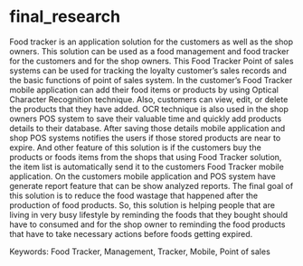 # final_research

Food tracker is an application solution for the customers as well as the shop owners. This
solution can be used as a food management and food tracker for the customers and for the shop
owners. This Food Tracker Point of sales systems can be used for tracking the loyalty customer’s
sales records and the basic functions of point of sales system. In the customer’s Food Tracker
mobile application can add their food items or products by using Optical Character Recognition
technique. Also, customers can view, edit, or delete the products that they have added. OCR
technique is also used in the shop owners POS system to save their valuable time and quickly
add products details to their database. After saving those details mobile application and shop
POS systems notifies the users if those stored products are near to expire. And other feature of
this solution is if the customers buy the products or foods items from the shops that using Food
Tracker solution, the item list is automatically send it to the customers Food Tracker mobile
application. On the customers mobile application and POS system have generate report feature
that can be show analyzed reports. The final goal of this solution is to reduce the food wastage
that happened after the production of food products. So, this solution is helping people that are
living in very busy lifestyle by reminding the foods that they bought should have to consumed
and for the shop owner to reminding the food products that have to take necessary actions before
foods getting expired.

Keywords: Food Tracker, Management, Tracker, Mobile, Point of sales
